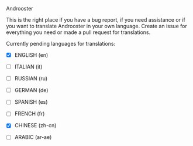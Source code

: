
Androoster

This is the right place if you have a bug report, if you need assistance or if you want to translate Androoster in your own language. Create an issue for everything you need or made a pull request for translations.

Currently pending languages for translations:

- [x] ENGLISH (en)
- [ ] ITALIAN (it)
- [ ] RUSSIAN (ru)
- [ ] GERMAN (de)
- [ ] SPANISH (es)
- [ ] FRENCH (fr)
- [x] CHINESE (zh-cn)
- [ ] ARABIC (ar-ae)

